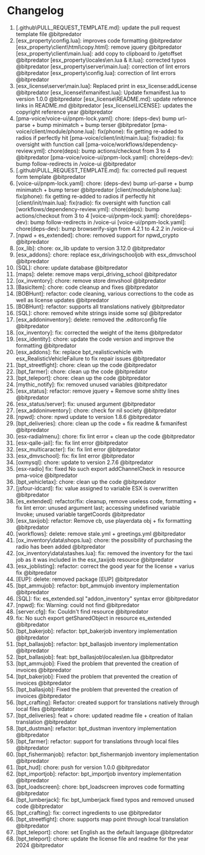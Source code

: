 # Changelog

<!-- ⚠⚠ Please follow the format provided ⚠⚠ -->
<!-- Always use "1." at the start instead of "2. " or "X. " as GitHub will auto renumber everything. -->
<!-- Use the following format below -->
<!--  1. [Changed Area] Title of changes - @github username  -->

<!-- Version 1.0.0 -->
1. [.github\PULL_REQUEST_TEMPLATE.md]: update the pull request template file @bitpredator
2. [esx_property\config.lua]: improves code formatting @bitpredator
   [esx_property\client\html\copy.html]: remove jquery @bitpredator
   [esx_property\client\main.lua]: add copy to clipboard to /getoffset @bitpredator
   [esx_property\locales\en.lua & it.lua]: corrected typos @bitpredator
   [esx_property\server\main.lua]: correction of lint errors @bitpredator
   [esx_property\config.lua]: correction of lint errors @bitpredator
3. [esx_license\server\main.lua]: Replaced print in esx_license:addLicense @bitpredator
   [esx_license\fxmanifest.lua]: Update fxmanifest.lua to version 1.0.0 @bitpredator
   [esx_license\README.md]: update reference links in README.md @bitpredator
   [esx_license\LICENSE]: updates the copyright reference year @bitpredator
4. [pma-voice/voice-ui/pnpm-lock.yaml]: chore: (deps-dev) bump url-parse + bump minimatch + bump terser @bitpredator
   [pma-voice/client/module/phone.lua]: fix(phone): fix getting re-added to radios if perfectly hit
   [pma-voice/client/init/main.lua]: fix(radio): fix oversight with function call
   [pma-voice/workflows/dependency-review.yml]: chore(deps): bump actions/checkout from 3 to 4 @bitpredator
   [pma-voice/voice-ui/pnpm-lock.yaml]: chore(deps-dev): bump follow-redirects in /voice-ui @bitpredator
5. [.github\PULL_REQUEST_TEMPLATE.md]: fix: corrected pull request form template @bitpredator
6. [voice-ui/pnpm-lock.yaml]: chore: (deps-dev) bump url-parse + bump minimatch + bump terser @bitpredator
   [client/module/phone.lua]: fix(phone): fix getting re-added to radios if perfectly hit
   [client/init/main.lua]: fix(radio): fix oversight with function call
   [workflows/dependency-review.yml]: chore(deps): bump actions/checkout from 3 to 4
   [voice-ui/pnpm-lock.yaml]: chore(deps-dev): bump follow-redirects in /voice-ui
   [voice-ui/pnpm-lock.yaml]: chore(deps-dev): bump browserify-sign from 4.2.1 to 4.2.2 in /voice-ui
7. [npwd + es_extended]: chore: removed support for npwd_crypto @bitpredator
8. [ox_lib]: chore: ox_lib update to version 3.12.0 @bitpredator
9. [esx_addons]: chore: replace esx_drivingschooljob with esx_dmvschool @bitpredator
10. [SQL]: chore: update database @bitpredator
11. [maps]: delete: remove maps verpi_driving_school @bitpredator
12. [ox_inventory]: chore: remove store dmvshool @bitpredator
13. [BasicItem]: chore: code cleanup and fixes @bitpredator
14. [BOBHunt]: refactor: code cleaning, various corrections to the code as well as license updates @bitpredator
15. [BOBHunt]: refactor: supports all translations natively @bitpredator
16. [SQL]: chore: removed white strings inside some sql @bitpredator
17. [esx_addoninventory]: delete: removed the .editorconfig file @bitpredator
18. [ox_inventory]: fix: corrected the weight of the items @bitpredator
19. [esx_identity]: chore: update the code version and improve the formatting @bitpredator
20. [esx_addons]: fix: replace bpt_realisticvehicle with esx_RealisticVehicleFailure to fix repair issues @bitpredator
21. [bpt_streetfight]: chore: clean up the code @bitpredator
22. [bpt_farmer]: chore: clean up the code @bitpredator
23. [bpt_teleport]: chore: clean up the code @bitpredator
24. [mythic_notify]: fix: removed unused variables @bitpredator
25. [esx_status]: refactor: remove jquery + Remove some shitty lines @bitpredator
26. [esx_status/server]: fix: unused argument @bitpredator
27. [esx_addoninventory]: chore: check for nil society @bitpredator
28. [npwd]: chore: npwd update to version 1.8.6 @bitpredator
29. [bpt_deliveries]: chore: clean up the code + fix readme & fxmanifest @bitpredator
30. [esx-radialmenu]: chore:  fix lint error + clean up the code @bitpredator
31. [esx-qalle-jail]: fix: fix lint error @bitpredator
32. [esx_multicaracter]: fix: fix lint error @bitpredator
33. [esx_dmvschool]: fix: fix lint error @bitpredator
34. [oxmysql]: chore: update to version 2.7.6 @bitpredator
35. [esx-radio] fix: fixed No such export addChannelCheck in resource pma-voice @bitpredator
36. [bpt_vehicletax]: chore: clean up the code @bitpredator
37. [jsfour-idcard]: fix: value assigned to variable ESX is overwritten @bitpredator
38. [es_extended]: refactor/fix: cleanup, remove useless code, formatting + 
fix lint error: unused argument last; accessing undefined variable Invoke; unused variable targetCoords @bitpredator
39. [esx_taxijob]: refactor: Remove cb, use playerdata obj + fix formatting @bitpredator
40. [workflows]: delete: remove stale.yml + greetings.yml @bitpredator
41. [ox_inventory\data\shops.lua]: chore: the possibility of purchasing the radio has been added @bitpredator
42. [ox_inventory\data\stashes.lua]: fix: removed the inventory for the taxi job as it was included in the esx_taxijob resource @bitpredator
42. [esx_joblisting]: refactor: correct the good year for the license + varius fix @bitpredator
43. [EUP]: delete: removed package [EUP] @bitpredator
44. [bpt_ammujob]: refactor: bpt_ammujob inventory implementation @bitpredator
45. [SQL]: fix: es_extended.sql "addon_inventory" syntax error @bitpredator
46. [npwd]: fix: Warning: could not find @bitpredator
47. [server.cfg]: fix: Couldn't find resource @bitpredator
48. fix: No such export getSharedObject in resource es_extended @bitpredator
49. [bpt_bakerjob]: refactor: bpt_bakerjob inventory implementation @bitpredator
50. [bpt_ballasjob]: refactor: bpt_ballasjob inventory implementation @bitpredator
51. [bpt_ballasjob]: feat: bpt_ballasjob\locales\en.lua @bitpredator
52. [bpt_ammujob]: Fixed the problem that prevented the creation of invoices @bitpredator
53. [bpt_bakerjob]: Fixed the problem that prevented the creation of invoices @bitpredator
54. [bpt_ballasjob]: Fixed the problem that prevented the creation of invoices @bitpredator
55. [bpt_crafting]: Refactor: created support for translations natively through local files @bitpredator
56. [bpt_deliveries]: feat + chore: updated readme file + creation of Italian translation @bitpredator
57. [bpt_dustman]: refactor: bpt_dustman inventory implementation @bitpredator
58. [bpt_farmer]: refactor: support for translations through local files @bitpredator
59. [bpt_fishermanjob]: refactor: bpt_fishermanjob inventory implementation @bitpredator
60. [bpt_hud]: chore: push for version 1.0.0 @bitpredator
61. [bpt_importjob]: refactor: bpt_importjob inventory implementation @bitpredator
62. [bpt_loadscreen]: chore: bpt_loadscreen improves code formatting @bitpredator
63. [bpt_lumberjack]: fix: bpt_lumberjack fixed typos and removed unused code @bitpredator
64. [bpt_crafting]: fix: correct ingredients to use @bitpredator
65. [bpt_streetfight]: chore: supports map point through local translation @bitpredator
67. [bpt_teleport]: chore:  set English as the default language @bitpredator
68. [bpt_teleport]: chore: update the license file and readme for the year 2024 @bitpredator